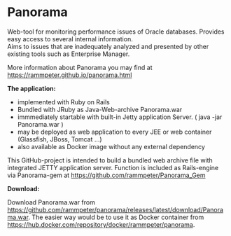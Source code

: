 Panorama
========

Web-tool for monitoring performance issues of Oracle databases.
Provides easy access to several internal information.<br>
Aims to issues that are inadequately analyzed and presented by other existing tools such as Enterprise Manager.

More information about Panorama you may find at https://rammpeter.github.io/panorama.html

<b>The application:</b>
- implemented with Ruby on Rails
- Bundled with JRuby as Java-Web-archive Panorama.war
- immmediately startable with built-in Jetty application Server. ( java -jar Panorama.war )
- may be deployed as web application to every JEE or web container (Glassfish, JBoss, Tomcat ...)
- also available as Docker image without any external dependency

This GitHub-project is intended to build a bundled web archive file with integrated JETTY application server.
Function is included as Rails-engine via Panorama-gem at https://github.com/rammpeter/Panorama_Gem

<b>Download:</b>

Download Panorama.war from https://github.com/rammpeter/panorama/releases/latest/download/Panorama.war.
The easier way would be to use it as Docker container from https://hub.docker.com/repository/docker/rammpeter/panorama.
